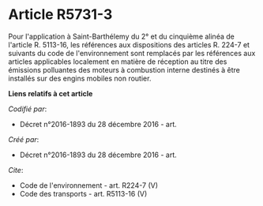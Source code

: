 # Article R5731-3

Pour l'application à Saint-Barthélemy du 2° et du cinquième alinéa de l'article R. 5113-16, les références aux dispositions
des articles R. 224-7 et suivants du code de l'environnement sont remplacés par les références aux articles applicables
localement en matière de réception au titre des émissions polluantes des moteurs à combustion interne destinés à être
installés sur des engins mobiles non routier.

**Liens relatifs à cet article**

_Codifié par_:

  - Décret n°2016-1893 du 28 décembre 2016 - art.

_Créé par_:

  - Décret n°2016-1893 du 28 décembre 2016 - art.

_Cite_:

  - Code de l'environnement - art. R224-7 (V)
  - Code des transports - art. R5113-16 (V)
